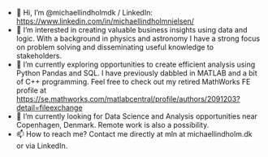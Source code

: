 - 👋 Hi, I’m @michaellindholmdk / LinkedIn: https://www.linkedin.com/in/michaellindholmnielsen/
- 👀 I’m interested in creating valuable business insights using data and logic. With a background in physics and astronomy I have a strong focus on problem solving and disseminating useful knowledge to stakeholders.
- 🌱 I’m currently exploring opportunities to create efficient analysis using Python Pandas and SQL. I have previously dabbled in MATLAB and a bit of C++ programming. Feel free to check out my retired MathWorks FE profile at https://se.mathworks.com/matlabcentral/profile/authors/2091203?detail=fileexchange
- 💞️ I’m currently looking for Data Science and Analysis opportunities near Copenhagen, Denmark. Remote work is also a possibility.
- 📫 How to reach me? Contact me directly at mln at michaellindholm.dk or via LinkedIn.

<!---
michaellindholmdk/michaellindholmdk is a ✨ special ✨ repository because its `README.md` (this file) appears on your GitHub profile.
You can click the Preview link to take a look at your changes.
--->
